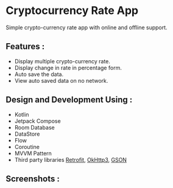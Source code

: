 # Cryptocurrency Rate App
Simple crypto-currency rate app with online and offline support.

## Features :
* Display multiple crypto-currency rate.
* Display change in rate in percentage form.
* Auto save the data.
* View auto saved data on no network.

## Design and Development Using :
* Kotlin
* Jetpack Compose
* Room Database
* DataStore
* Flow
* Coroutine
* MVVM Pattern
* Third party libraries [Retrofit](https://square.github.io/retrofit/), [OkHttp3](https://square.github.io/okhttp/), [GSON](https://github.com/square/retrofit/blob/master/retrofit-converters/gson/README.md)

## Screenshots :